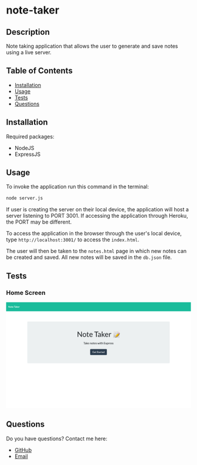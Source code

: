 # note-taker

## Description

Note taking application that allows the user to generate and save notes using a live server.

## Table of Contents

* [Installation](#Installation)
* [Usage](#Usage)
* [Tests](#Tests)
* [Questions](#Questions)

## Installation

Required packages:
  * NodeJS
  * ExpressJS

## Usage

To invoke the application run this command in the terminal:

```bash
node server.js
```

If user is creating the server on their local device, the application will host a server listening to PORT 3001. If accessing the application through Heroku, the PORT may be different.

To access the application in the browser through the user's local device, type ```http://localhost:3001/``` to access the ```index.html```.

The user will then be taken to the ```notes.html``` page in which new notes can be created and saved. All new notes will be saved in the ```db.json``` file.

## Tests

### Home Screen

![index.html](./images/index-html.png)

## Questions

Do you have questions? Contact me here:

* [GitHub](https://github.com/laurenlgoss)
* [Email](laurenlgoss98@gmail.com)